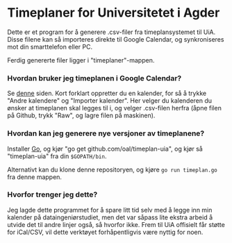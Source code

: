 # Timeplaner for Universitetet i Agder
Dette er et program for å generere .csv-filer fra timeplansystemet til UiA. Disse filene kan så importeres direkte til Google Calendar, og synkroniseres mot din smarttelefon eller PC.

Ferdig genererte filer ligger i "timeplaner"-mappen.

### Hvordan bruker jeg timeplanen i Google Calendar?
Se [denne](https://support.google.com/calendar/answer/37118?hl=en) siden. Kort forklart oppretter du en kalender, for så å trykke "Andre kalendere" og "Importer kalender". Her velger du kalenderen du ønsker at timeplanen skal legges til i, og velger .csv-filen herfra (åpne filen på Github, trykk "Raw", og lagre filen på maskinen).

### Hvordan kan jeg generere nye versjoner av timeplanene?
Installer [Go](http://golang.org/doc/install), og kjør "go get github.com/oal/timeplan-uia", og kjør så "timeplan-uia" fra din `$GOPATH/bin`.

Alternativt kan du klone denne repositoryen, og kjøre `go run timeplan.go` fra denne mappen.

### Hvorfor trenger jeg dette?
Jeg lagde dette programmet for å spare litt tid selv med å legge inn min kalender på dataingeniørstudiet, men det var såpass lite ekstra arbeid å utvide det til andre linjer også, så hvorfor ikke. Frem til UiA offisielt får støtte for iCal/CSV, vil dette verktøyet forhåpentligvis være nyttig for noen.